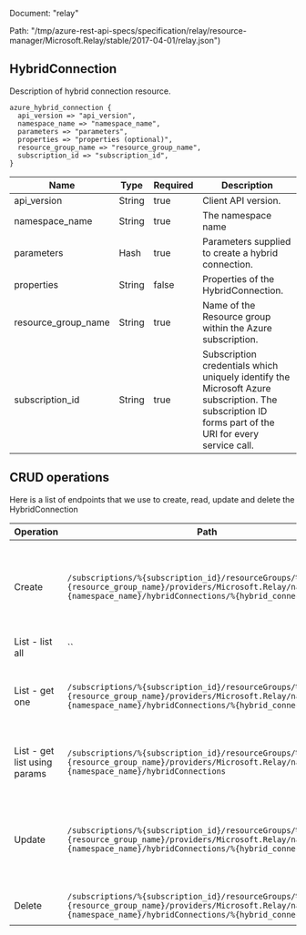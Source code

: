 Document: "relay"


Path: "/tmp/azure-rest-api-specs/specification/relay/resource-manager/Microsoft.Relay/stable/2017-04-01/relay.json")

## HybridConnection

Description of hybrid connection resource.

```puppet
azure_hybrid_connection {
  api_version => "api_version",
  namespace_name => "namespace_name",
  parameters => "parameters",
  properties => "properties (optional)",
  resource_group_name => "resource_group_name",
  subscription_id => "subscription_id",
}
```

| Name        | Type           | Required       | Description       |
| ------------- | ------------- | ------------- | ------------- |
|api_version | String | true | Client API version. |
|namespace_name | String | true | The namespace name |
|parameters | Hash | true | Parameters supplied to create a hybrid connection. |
|properties | String | false | Properties of the HybridConnection. |
|resource_group_name | String | true | Name of the Resource group within the Azure subscription. |
|subscription_id | String | true | Subscription credentials which uniquely identify the Microsoft Azure subscription. The subscription ID forms part of the URI for every service call. |



## CRUD operations

Here is a list of endpoints that we use to create, read, update and delete the HybridConnection

| Operation | Path | Verb | Description | OperationID |
| ------------- | ------------- | ------------- | ------------- | ------------- |
|Create|`/subscriptions/%{subscription_id}/resourceGroups/%{resource_group_name}/providers/Microsoft.Relay/namespaces/%{namespace_name}/hybridConnections/%{hybrid_connection_name}`|Put|Creates or updates a service hybrid connection. This operation is idempotent.|HybridConnections_CreateOrUpdate|
|List - list all|``||||
|List - get one|`/subscriptions/%{subscription_id}/resourceGroups/%{resource_group_name}/providers/Microsoft.Relay/namespaces/%{namespace_name}/hybridConnections/%{hybrid_connection_name}`|Get|Returns the description for the specified hybrid connection.|HybridConnections_Get|
|List - get list using params|`/subscriptions/%{subscription_id}/resourceGroups/%{resource_group_name}/providers/Microsoft.Relay/namespaces/%{namespace_name}/hybridConnections`|Get|Lists the hybrid connection within the namespace.|HybridConnections_ListByNamespace|
|Update|`/subscriptions/%{subscription_id}/resourceGroups/%{resource_group_name}/providers/Microsoft.Relay/namespaces/%{namespace_name}/hybridConnections/%{hybrid_connection_name}`|Put|Creates or updates a service hybrid connection. This operation is idempotent.|HybridConnections_CreateOrUpdate|
|Delete|`/subscriptions/%{subscription_id}/resourceGroups/%{resource_group_name}/providers/Microsoft.Relay/namespaces/%{namespace_name}/hybridConnections/%{hybrid_connection_name}`|Delete|Deletes a hybrid connection.|HybridConnections_Delete|
